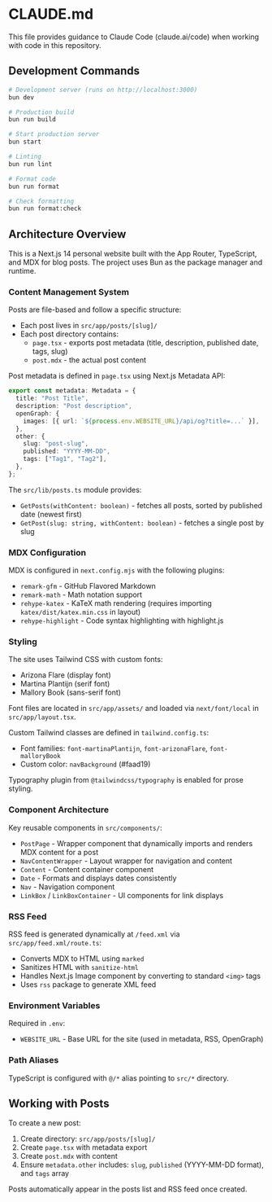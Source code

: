 # CLAUDE.md

This file provides guidance to Claude Code (claude.ai/code) when working with code in this repository.

## Development Commands

```bash
# Development server (runs on http://localhost:3000)
bun dev

# Production build
bun run build

# Start production server
bun start

# Linting
bun run lint

# Format code
bun run format

# Check formatting
bun run format:check
```

## Architecture Overview

This is a Next.js 14 personal website built with the App Router, TypeScript, and MDX for blog posts. The project uses Bun as the package manager and runtime.

### Content Management System

Posts are file-based and follow a specific structure:

- Each post lives in `src/app/posts/[slug]/`
- Each post directory contains:
  - `page.tsx` - exports post metadata (title, description, published date, tags, slug)
  - `post.mdx` - the actual post content

Post metadata is defined in `page.tsx` using Next.js Metadata API:

```typescript
export const metadata: Metadata = {
  title: "Post Title",
  description: "Post description",
  openGraph: {
    images: [{ url: `${process.env.WEBSITE_URL}/api/og?title=...` }],
  },
  other: {
    slug: "post-slug",
    published: "YYYY-MM-DD",
    tags: ["Tag1", "Tag2"],
  },
};
```

The `src/lib/posts.ts` module provides:

- `GetPosts(withContent: boolean)` - fetches all posts, sorted by published date (newest first)
- `GetPost(slug: string, withContent: boolean)` - fetches a single post by slug

### MDX Configuration

MDX is configured in `next.config.mjs` with the following plugins:

- `remark-gfm` - GitHub Flavored Markdown
- `remark-math` - Math notation support
- `rehype-katex` - KaTeX math rendering (requires importing `katex/dist/katex.min.css` in layout)
- `rehype-highlight` - Code syntax highlighting with highlight.js

### Styling

The site uses Tailwind CSS with custom fonts:

- Arizona Flare (display font)
- Martina Plantijn (serif font)
- Mallory Book (sans-serif font)

Font files are located in `src/app/assets/` and loaded via `next/font/local` in `src/app/layout.tsx`.

Custom Tailwind classes are defined in `tailwind.config.ts`:

- Font families: `font-martinaPlantijn`, `font-arizonaFlare`, `font-malloryBook`
- Custom color: `navBackground` (#faad19)

Typography plugin from `@tailwindcss/typography` is enabled for prose styling.

### Component Architecture

Key reusable components in `src/components/`:

- `PostPage` - Wrapper component that dynamically imports and renders MDX content for a post
- `NavContentWrapper` - Layout wrapper for navigation and content
- `Content` - Content container component
- `Date` - Formats and displays dates consistently
- `Nav` - Navigation component
- `LinkBox` / `LinkBoxContainer` - UI components for link displays

### RSS Feed

RSS feed is generated dynamically at `/feed.xml` via `src/app/feed.xml/route.ts`:

- Converts MDX to HTML using `marked`
- Sanitizes HTML with `sanitize-html`
- Handles Next.js Image component by converting to standard `<img>` tags
- Uses `rss` package to generate XML feed

### Environment Variables

Required in `.env`:

- `WEBSITE_URL` - Base URL for the site (used in metadata, RSS, OpenGraph)

### Path Aliases

TypeScript is configured with `@/*` alias pointing to `src/*` directory.

## Working with Posts

To create a new post:

1. Create directory: `src/app/posts/[slug]/`
2. Create `page.tsx` with metadata export
3. Create `post.mdx` with content
4. Ensure `metadata.other` includes: `slug`, `published` (YYYY-MM-DD format), and `tags` array

Posts automatically appear in the posts list and RSS feed once created.
